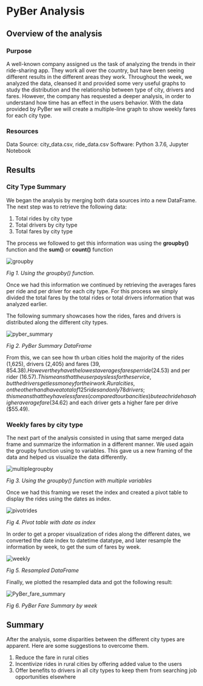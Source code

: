 # PyBer Analysis

## Overview of the analysis
### Purpose
A well-known company assigned us the task of analyzing the trends in their ride-sharing app. They work all over the country, but have been seeing different results in the different areas they work. Throughout the week, we analyzed the data, cleansed it and provided some very useful graphs to study the distribution and the relationship between type of city, drivers and fares. However, the company has requested a deeper analysis, in order to understand how time has an effect in the users behavior.
With the data provided by PyBer we will create a multiple-line graph to show weekly fares for each city type.

### Resources
Data Source: city_data.csv, ride_data.csv 
Software: Python 3.7.6, Jupyter Notebook

## Results
### City Type Summary
We began the analysis by merging both data sources into a new DataFrame. The next step was to retrieve the following data:
1. Total rides by city type
2. Total drivers by city type
3. Total fares by city type

The process we followed to get this information was using the **groupby()** function and the **sum()** or **count()** function

![groupby](https://user-images.githubusercontent.com/22451540/151674929-a29c308c-f1eb-45bd-88ec-55155234b3d2.PNG)

*Fig 1. Using the groupby() function.*

Once we had this information we continued by retrieving the averages fares per ride and per driver for each city type. For this process we simply divided the total fares by the total rides or total drivers information that was analyzed earlier.

The following summary showcases how the rides, fares and drivers is distributed along the different city types.

![pyber_summary](https://user-images.githubusercontent.com/22451540/151674783-95a1dc1b-c00f-4d51-8bd1-6689eb0be5e4.PNG)

*Fig 2. PyBer Summary DataFrame*

From this, we can see how th urban cities hold the majority of the rides (1,625), drivers (2,405) and fares ($39,854.38). However they have the lowest averages fares per ride ($24.53) and per rider ($16.57). This means that the user pays less for the service, but the drivers get less money for their work. Rural cities, on the other hand have a total of 125 rides and only 78 drivers; this means that they have less fares (compared to urban cities) but each ride has a higher average fare ($34.62) and each driver gets a higher fare per drive ($55.49).

### Weekly fares by city type

The next part of the analysis consisted in using that same merged data frame and summarize the information in a different manner. We used again the groupby function using to variables. This gave us a new framing of the data and helped us visualize the data differently.

![multiplegroupby](https://user-images.githubusercontent.com/22451540/151675293-0b6da840-02e2-44c3-8071-3281703c90ff.PNG)

*Fig 3. Using the groupby() function with multiple variables*

Once we had this framing we reset the index and created a pivot table to display the rides using the dates as index.

![pivotrides](https://user-images.githubusercontent.com/22451540/151675362-d89b0e09-9dc7-4d90-aef4-c25b6ef54e6b.PNG)

*Fig 4. Pivot table with date as index*

In order to get a proper visualization of rides along the different dates, we converted the date index to datetime datatype, and later resample the information by week, to get the sum of fares by week.

![weekly](https://user-images.githubusercontent.com/22451540/151675475-b124c711-8d0e-4a15-9b45-07f5e7c7e186.PNG)

*Fig 5. Resampled DataFrame*

Finally, we plotted the resampled data and got the following result:

![PyBer_fare_summary](https://user-images.githubusercontent.com/22451540/151675518-800451c9-88e3-47d1-814a-5e0d322453ff.png)

*Fig 6. PyBer Fare Summary by week*


## Summary
After the analysis, some disparities between the different city types are apparent. Here are some suggestions to overcome them.
1. Reduce the fare in rural cities
2. Incentivize rides in rural cities by offering added value to the users
3. Offer benefits to drivers in all city types to keep them from searching job opportunities elsewhere

